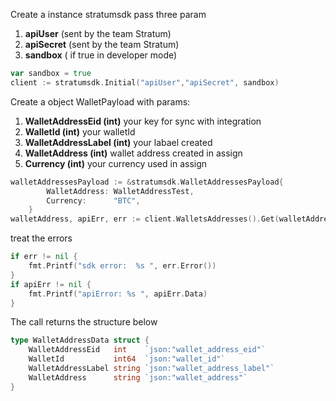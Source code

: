 
Create a instance stratumsdk pass three param 
1. **apiUser** (sent by the team Stratum)
2. **apiSecret** (sent by the team Stratum)
3. **sandbox** ( if true in developer mode)


```go
var sandbox = true
client := stratumsdk.Initial("apiUser","apiSecret", sandbox)
```

Create a object WalletPayload with params:
1. **WalletAddressEid (int)**  your key for sync with integration
1. **WalletId (int)**  your walletId 
1. **WalletAddressLabel (int)**  your labael created
1. **WalletAddress (int)** wallet address created in assign
1. **Currency (int)** your currency used in assign

```go
walletAddressesPayload := &stratumsdk.WalletAddressesPayload{
		WalletAddress: WalletAddressTest,
		Currency:      "BTC",
	}
walletAddress, apiErr, err := client.WalletsAddresses().Get(walletAddressesPayload)
```

treat the errors
```go 
if err != nil {
	fmt.Printf("sdk error:  %s ", err.Error())
}
if apiErr != nil {
	fmt.Printf("apiError: %s ", apiErr.Data)
}
```
The call returns the structure below

```go 
type WalletAddressData struct {
	WalletAddressEid   int    `json:"wallet_address_eid"`
	WalletId           int64  `json:"wallet_id"`
	WalletAddressLabel string `json:"wallet_address_label"`
	WalletAddress      string `json:"wallet_address"`
}


```

